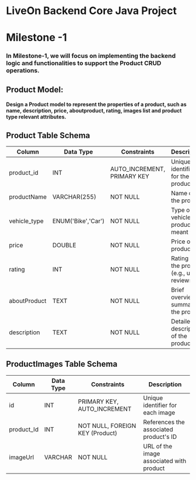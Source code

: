 # LiveOn Backend Core Java Project

# Milestone -1
### In Milestone-1, we will focus on implementing the backend logic and functionalities to support the Product CRUD operations.

## Product Model:
#### Design a Product model to represent the properties of a product, such as name, description, price, aboutproduct, rating, images list  and  product type relevant attributes.


## Product Table Schema
| Column       | Data Type           | Constraints                   | Description                                      |
|--------------|---------------------|-------------------------------|--------------------------------------------------|
| product_id   | INT                 | AUTO_INCREMENT, PRIMARY KEY   | Unique identifier for the product                |
| productName  | VARCHAR(255)        | NOT NULL                      | Name of the product                              |
| vehicle_type | ENUM('Bike','Car')  | NOT NULL                      | Type of vehicle the product is meant for         |
| price        | DOUBLE              | NOT NULL                      | Price of the product                             |
| rating       | INT                 | NOT NULL                      | Rating of the product (e.g., user reviews)       |
| aboutProduct | TEXT                | NOT NULL                      | Brief overview or summary of the product         |
| description  | TEXT                | NOT NULL                      | Detailed description of the product              |


## ProductImages Table Schema

| Column      | Data Type | Constraints                            | Description                               |
|-------------|-----------|---------------------------------------|-------------------------------------------|
| id          | INT       | PRIMARY KEY, AUTO_INCREMENT            | Unique identifier for each image          |
| product_Id  | INT       | NOT NULL, FOREIGN KEY (Product)        | References the associated product's ID    |
| imageUrl    | VARCHAR   | NOT NULL                              | URL of the image associated with product  |
